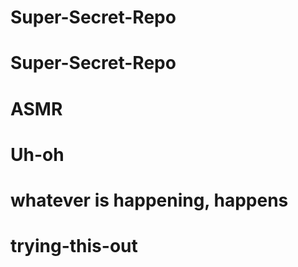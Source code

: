 # Super-Secret-Repo
# Super-Secret-Repo
# ASMR
# Uh-oh
# whatever is happening, happens
# trying-this-out